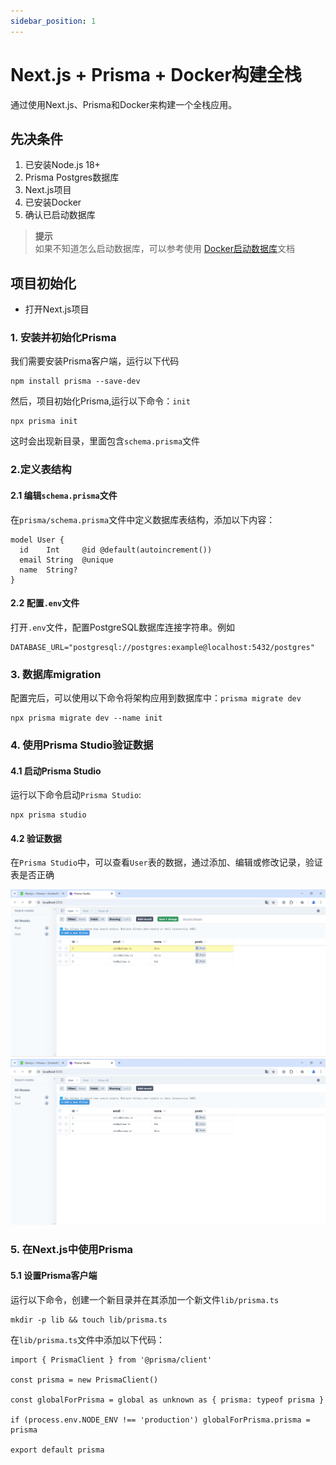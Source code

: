 ```yaml
---
sidebar_position: 1
---
```


# Next.js + Prisma + Docker构建全栈
通过使用Next.js、Prisma和Docker来构建一个全栈应用。

## 先决条件
1. 已安装Node.js 18+
2. Prisma Postgres数据库
3. Next.js项目
4. 已安装Docker
5. 确认已启动数据库

>**提示**                                                                                                                                    
如果不知道怎么启动数据库，可以参考使用 [Docker启动数据库](https://github.com/idealjs/stack/blob/main/packages/stack-idealjs/docs/docker/start.md)文档

## 项目初始化
- 打开Next.js项目

### 1. 安装并初始化Prisma

我们需要安装Prisma客户端，运行以下代码
```
npm install prisma --save-dev
```
然后，项目初始化Prisma,运行以下命令：`init`
```
npx prisma init
```
这时会出现新目录，里面包含`schema.prisma`文件

### 2.定义表结构
#### 2.1 编辑`schema.prisma`文件
在`prisma/schema.prisma`文件中定义数据库表结构，添加以下内容：
```
model User {
  id    Int     @id @default(autoincrement())
  email String  @unique
  name  String?
}
```

#### 2.2 配置`.env`文件
打开`.env`文件，配置PostgreSQL数据库连接字符串。例如
```
DATABASE_URL="postgresql://postgres:example@localhost:5432/postgres"
```

### 3. 数据库migration
配置完后，可以使用以下命令将架构应用到数据库中：`prisma migrate dev`
```
npx prisma migrate dev --name init
```

### 4. 使用Prisma Studio验证数据
#### 4.1 启动Prisma Studio
运行以下命令启动`Prisma Studio`:
```
npx prisma studio
```
#### 4.2 验证数据
在`Prisma Studio`中，可以查看`User`表的数据，通过添加、编辑或修改记录，验证表是否正确

![添加记录](./verify1.png)
![添加成功](./verify2.png)

### 5. 在Next.js中使用Prisma
#### 5.1 设置Prisma客户端
运行以下命令，创建一个新目录并在其添加一个新文件`lib/prisma.ts`
```
mkdir -p lib && touch lib/prisma.ts
```
在`lib/prisma.ts`文件中添加以下代码：
```
import { PrismaClient } from '@prisma/client'

const prisma = new PrismaClient()

const globalForPrisma = global as unknown as { prisma: typeof prisma }

if (process.env.NODE_ENV !== 'production') globalForPrisma.prisma = prisma

export default prisma
```
